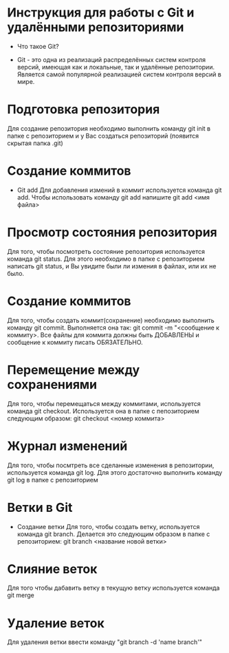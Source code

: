 # Инструкция для работы с Git и удалёнными репозиториями

* Что такое Git?

* Git - это одна из реализаций распределённых систем контроля версий, имеющая как и локальные, так и удалённые репозитории. Является самой популярной реализацией систем контроля версий в мире.

# Подготовка репозитория
Для создание репозитория необходимо выполнить команду git init в папке с репозиторием и у Вас создаться репозиторий (появится скрытая папка .git)

# Создание коммитов
* Git add
Для добавления измений в коммит используется команда git add. Чтобы использовать команду git add напишите git add <имя файла>

# Просмотр состояния репозитория
Для того, чтобы посмотреть состояние репозитория используется команда git status. Для этого необходимо в папке с репозиторием написать git status, и Вы увидите были ли измения в файлах, или их не было.

# Создание коммитов
Для того, чтобы создать коммит(сохранение) необходимо выполнить команду git commit. Выполняется она так: git commit -m "<сообщение к коммиту>. Все файлы для коммита должны быть ДОБАВЛЕНЫ и сообщение к коммиту писать ОБЯЗАТЕЛЬНО.

# Перемещение между сохранениями
Для того, чтобы перемещаться между коммитами, используется команда git checkout. Используется она в папке с пепозиторием следующим образом: git checkout <номер коммита>

# Журнал изменений
Для того, чтобы посмтреть все сделанные изменения в репозитории, используется команда git log. Для этого достаточно выполнить команду git log в папке с репозиторием

# Ветки в Git
* Создание ветки
Для того, чтобы создать ветку, используется команда git branch. Делается это следующим образом в папке с репозиторием: git branch <название новой ветки>

# Слияние веток
Для того чтобы дабавить ветку в текущую ветку используется команда git merge

# Удаление веток
Для удаления ветки ввести команду "git branch -d 'name branch'"